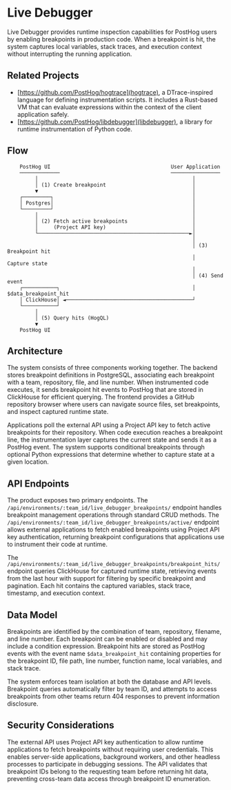 # Live Debugger

Live Debugger provides runtime inspection capabilities for PostHog users by enabling breakpoints in production code. When a breakpoint is hit, the system captures local variables, stack traces, and execution context without interrupting the running application.

## Related Projects

* [https://github.com/PostHog/hogtrace](hogtrace), a DTrace-inspired language for defining 
   instrumentation scripts. It includes a Rust-based VM that can evaluate expressions within
   the context of the client application safely.
* [https://github.com/PostHog/libdebugger](libdebugger), a library for runtime instrumentation
   of Python code.

## Flow

```
    PostHog UI                                       User Application
    ─────────────                                    ────────────────
         │                                                  │
         │ (1) Create breakpoint                            │
         ▼                                                  │
    ┌─────────┐                                             │
    │ Postgres│                                             │
    └─────────┘                                             │
         │                                                  │
         │ (2) Fetch active breakpoints                     │
         │     (Project API key)                            │
         └─────────────────────────────────────────────────►│
                                                            │
                                                            │ (3) Breakpoint hit
                                                            │     Capture state
                                                            │
                                                            │ (4) Send event
    ┌───────────┐                                           │     $data_breakpoint_hit
    │ ClickHouse│ ◄─────────────────────────────────────────┘
    └───────────┘
         │
         │ (5) Query hits (HogQL)
         ▼
    PostHog UI
```

## Architecture

The system consists of three components working together. The backend stores breakpoint definitions in PostgreSQL, associating each breakpoint with a team, repository, file, and line number. When instrumented code executes, it sends breakpoint hit events to PostHog that are stored in ClickHouse for efficient querying. The frontend provides a GitHub repository browser where users can navigate source files, set breakpoints, and inspect captured runtime state.

Applications poll the external API using a Project API key to fetch active breakpoints for their repository. When code execution reaches a breakpoint line, the instrumentation layer captures the current state and sends it as a PostHog event. The system supports conditional breakpoints through optional Python expressions that determine whether to capture state at a given location.

## API Endpoints

The product exposes two primary endpoints. The `/api/environments/:team_id/live_debugger_breakpoints/` endpoint handles breakpoint management operations through standard CRUD methods. The `/api/environments/:team_id/live_debugger_breakpoints/active/` endpoint allows external applications to fetch enabled breakpoints using Project API key authentication, returning breakpoint configurations that applications use to instrument their code at runtime.

The `/api/environments/:team_id/live_debugger_breakpoints/breakpoint_hits/` endpoint queries ClickHouse for captured runtime state, retrieving events from the last hour with support for filtering by specific breakpoint and pagination. Each hit contains the captured variables, stack trace, timestamp, and execution context.

## Data Model

Breakpoints are identified by the combination of team, repository, filename, and line number. Each breakpoint can be enabled or disabled and may include a condition expression. Breakpoint hits are stored as PostHog events with the event name `$data_breakpoint_hit` containing properties for the breakpoint ID, file path, line number, function name, local variables, and stack trace.

The system enforces team isolation at both the database and API levels. Breakpoint queries automatically filter by team ID, and attempts to access breakpoints from other teams return 404 responses to prevent information disclosure.

## Security Considerations

The external API uses Project API key authentication to allow runtime applications to fetch breakpoints without requiring user credentials. This enables server-side applications, background workers, and other headless processes to participate in debugging sessions. The API validates that breakpoint IDs belong to the requesting team before returning hit data, preventing cross-team data access through breakpoint ID enumeration.
